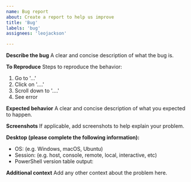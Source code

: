```yaml
---
name: Bug report
about: Create a report to help us improve
title: 'Bug'
labels: 'bug'
assignees: 'leojackson'

---
```


**Describe the bug**
A clear and concise description of what the bug is.

**To Reproduce**
Steps to reproduce the behavior:
1. Go to '...'
2. Click on '....'
3. Scroll down to '....'
4. See error

**Expected behavior**
A clear and concise description of what you expected to happen.

**Screenshots**
If applicable, add screenshots to help explain your problem.

**Desktop (please complete the following information):**
- OS: (e.g. Windows, macOS, Ubuntu)
- Session: (e.g. host, console, remote, local, interactive, etc)
- PowerShell version table output:

**Additional context**
Add any other context about the problem here.
